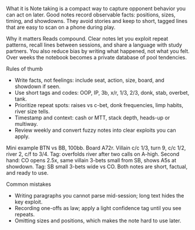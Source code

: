 What it is
Note taking is a compact way to capture opponent behavior you can act on later. Good notes record observable facts: positions, sizes, timing, and showdowns. They avoid stories and keep to short, tagged lines that are easy to scan on a phone during play.

Why it matters
Reads compound. Clear notes let you exploit repeat patterns, recall lines between sessions, and share a language with study partners. You also reduce bias by writing what happened, not what you felt. Over weeks the notebook becomes a private database of pool tendencies.

Rules of thumb

* Write facts, not feelings: include seat, action, size, board, and showdown if seen.
* Use short tags and codes: OOP, IP, 3b, x/r, 1/3, 2/3, donk, stab, overbet, tank.
* Prioritize repeat spots: raises vs c-bet, donk frequencies, limp habits, river size tells.
* Timestamp and context: cash or MTT, stack depth, heads-up or multiway.
* Review weekly and convert fuzzy notes into clear exploits you can apply.

Mini example
BTN vs BB, 100bb. Board A72r. Villain c/c 1/3, turn 9, c/c 1/2, river 2, c/f to 3/4. Tag: overfolds river after two calls on A-high. Second hand: CO opens 2.5x, same villain 3-bets small from SB, shows A5s at showdown. Tag: SB small 3-bets wide vs CO. Both notes are short, factual, and ready to use.

Common mistakes

* Writing paragraphs you cannot parse mid-session; long text hides the key exploit.
* Recording one-offs as law; apply a light confidence tag until you see repeats.
* Omitting sizes and positions, which makes the note hard to use later.
